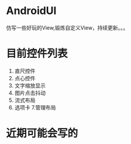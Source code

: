 # AndroidUI
仿写一些好玩的View,锻炼自定义View，持续更新。。。
# 目前控件列表
1. 直尺控件
2. 点心控件
3. 文字缩放显示
4. 图片点击抖动
5. 流式布局
6. 选项卡
7.管理布局
# 近期可能会写的
